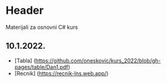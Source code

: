 # Header
Materijali za osnovni C# kurs

## 10.1.2022.
  * [Tabla] (https://github.com/oneskovic/kurs_2022/blob/gh-pages/table/Dan1.pdf)
  * [Recnik] (https://recnik-lns.web.app/)
